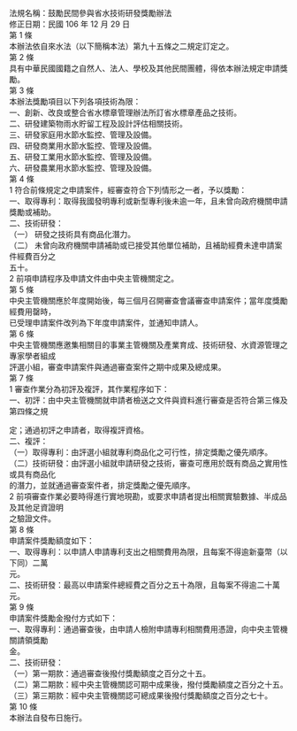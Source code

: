 法規名稱：鼓勵民間參與省水技術研發獎勵辦法  
修正日期：民國 106 年 12 月 29 日  
第 1 條  
本辦法依自來水法（以下簡稱本法）第九十五條之二規定訂定之。  
第 2 條  
具有中華民國國籍之自然人、法人、學校及其他民間團體，得依本辦法規定申請獎勵。  
第 3 條  
本辦法獎勵項目以下列各項技術為限：  
一、創新、改良或整合省水標章管理辦法所訂省水標章產品之技術。  
二、研發建築物雨水貯留工程及設計評估相關技術。  
三、研發家庭用水節水監控、管理及設備。  
四、研發商業用水節水監控、管理及設備。  
五、研發工業用水節水監控、管理及設備。  
六、研發農業用水節水監控、管理及設備。  
第 4 條  
1 符合前條規定之申請案件，經審查符合下列情形之一者，予以獎勵：  
一、取得專利：取得我國發明專利或新型專利後未逾一年，且未曾向政府機關申請獎勵或補助。  
二、技術研發：  
（一） 研發之技術具有商品化潛力。  
（二） 未曾向政府機關申請補助或已接受其他單位補助，且補助經費未達申請案件經費百分之  
五十。  
2 前項申請程序及申請文件由中央主管機關定之。  
第 5 條  
中央主管機關應於年度開始後，每三個月召開審查會議審查申請案件；當年度獎勵經費用罄時，  
已受理申請案件改列為下年度申請案件，並通知申請人。  
第 6 條  
中央主管機關應邀集相關目的事業主管機關及產業育成、技術研發、水資源管理之專家學者組成  
評選小組，審查申請案件與通過審查案件之期中成果及總成果。  
第 7 條  
1 審查作業分為初評及複評，其作業程序如下：  
一、初評：由中央主管機關就申請者檢送之文件與資料進行審查是否符合第三條及第四條之規  


定；通過初評之申請者，取得複評資格。  
二、複評：  
（一）取得專利：由評選小組就專利商品化之可行性，排定獎勵之優先順序。  
（二）技術研發：由評選小組就申請研發之技術，審查可應用於既有商品之實用性或具有商品化  
的潛力，並就通過審查案件者，排定獎勵之優先順序。  
2 前項審查作業必要時得進行實地現勘，或要求申請者提出相關實驗數據、半成品及其他足資證明  
之驗證文件。  
第 8 條  
申請案件獎勵額度如下：  
一、取得專利：以申請人申請專利支出之相關費用為限，且每案不得逾新臺幣（以下同）二萬  
元。  
二、技術研發：最高以申請案件總經費之百分之五十為限，且每案不得逾二十萬元。  
第 9 條  
申請案件獎勵金撥付方式如下：  
一、取得專利：通過審查後，由申請人檢附申請專利相關費用憑證，向中央主管機關請領獎勵  
金。  
二、技術研發：  
（一）第一期款：通過審查後撥付獎勵額度之百分之十五。  
（二）第二期款：經中央主管機關認可期中成果後，撥付獎勵額度之百分之十五。  
（三）第三期款：經中央主管機關認可總成果後撥付獎勵額度之百分之七十。  
第 10 條  
本辦法自發布日施行。  


